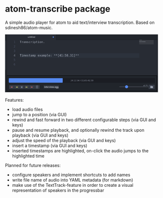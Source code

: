 # atom-transcribe package

A simple audio player for atom to aid text/interview transcription.
Based on sdinesh86/atom-music.

![A screenshot of the program.](screenshot.png)

Features:

* load audio files
* jump to a position (via GUI)
* rewind and fast forward in two different configurable steps (via GUI and keys)
* pause and resume playback, and optionally rewind the track upon playback (via GUI and keys)
* adjust the speed of the playback (via GUI and keys)
* insert a timestamp (via GUI and keys)
* inserted timestamps are highlighted, on-click the audio jumps to the highlighted time

Planned for future releases:

* configure speakers and implement shortcuts to add names
* write file name of audio into YAML metadata (for markdown)
* make use of the TextTrack-feature in order to create a visual representation of speakers in the progressbar
